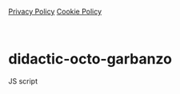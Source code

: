   
  <!-- iubenda.com -->
<a href="https://www.iubenda.com/privacy-policy/56990905" class="iubenda-white iubenda-noiframe iubenda-embed iubenda-noiframe " title="Privacy Policy ">Privacy Policy</a><script type="text/javascript">(function (w,d) {var loader = function () {var s = d.createElement("script"), tag = d.getElementsByTagName("script")[0]; s.src="https://cdn.iubenda.com/iubenda.js"; tag.parentNode.insertBefore(s,tag);}; if(w.addEventListener){w.addEventListener("load", loader, false);}else if(w.attachEvent){w.attachEvent("onload", loader);}else{w.onload = loader;}})(window, document);</script>
<a href="https://www.iubenda.com/privacy-policy/56990905/cookie-policy" class="iubenda-white iubenda-noiframe iubenda-embed iubenda-noiframe " title="Cookie Policy ">Cookie Policy</a><script type="text/javascript">(function (w,d) {var loader = function () {var s = d.createElement("script"), tag = d.getElementsByTagName("script")[0]; s.src="https://cdn.iubenda.com/iubenda.js"; tag.parentNode.insertBefore(s,tag);}; if(w.addEventListener){w.addEventListener("load", loader, false);}else if(w.attachEvent){w.attachEvent("onload", loader);}else{w.onload = loader;}})(window, document);</script>
<script type="text/javascript">
var _iub = _iub || [];
_iub.csConfiguration = {"siteId":4020106,"cookiePolicyId":85307297,"lang":"en","storage":{"useSiteId":true}};
</script><br />
<script type="text/javascript" src="https://cs.iubenda.com/autoblocking/4020106.js"></script>
<script type="text/javascript" src="//cdn.iubenda.com/cs/gpp/stub.js"></script>
<script type="text/javascript" src="//cdn.iubenda.com/cs/iubenda_cs.js" charset="UTF-8" async="async"></script>


<script>

<!-- Google Front   -->
<script src="https://ajax.googleapis.com/ajax/libs/bootstrap/5.3.3/js/bootstrap.min.js"></script>
<script src="https://ajax.googleapis.com/ajax/libs/cesiumjs/1.78/Build/Cesium/Cesium.js"></script>
<script src="https://cdn.jsdelivr.net/npm/bootstrap@5.3.3/dist/js/bootstrap.min.js" integrity="sha384-0pUGZvbkm6XF6gxjEnlmuGrJXVbNuzT9qBBavbLwCsOGabYfZo0T0to5eqruptLy" crossorigin="anonymous"></script>


<script src="https://cdn.jsdelivr.net/npm/bootstrap@4.6.2/dist/js/bootstrap.min.js" integrity="sha384-+sLIOodYLS7CIrQpBjl+C7nPvqq+FbNUBDunl/OZv93DB7Ln/533i8e/mZXLi/P+" crossorigin="anonymous"></script>
<link href="https://fonts.googleapis.com/css?family=Lato" rel="stylesheet" />
<link href="https://fonts.gstatic.com" rel="dns-prefetch preconnect" />

# didactic-octo-garbanzo
JS script
<!-- Google tag (gtag.js) -->
<script async src="https://www.googletagmanager.com/gtag/js?id=G-QJSPGWFYV8"></script>
<script>
  window.dataLayer = window.dataLayer || [];
  function gtag(){dataLayer.push(arguments);}
  gtag('js', new Date());

  gtag('config', 'G-QJSPGWFYV8');

  
</script>

<!-- Google search-->
<script src="https://gist.github.com/ShortsCars/22f276f6acd89bf0325e01361454a397.js"></script>

<!-- Google AdSense github-->
<script src="https://gist.github.com/ShortsCars/eb6cfe966e57236705499ddbc17565f7.js"></script>
<script src="https://gist.github.com/ShortsCars/664ebd802247341ff468a0668aa97392.js"></script>
<script src="https://gist.github.com/ShortsCars/3df85d03a73cc687962d45060d21d322.js"></script>
<script async="async" custom-element="amp-analytics" src="https://cdn.ampproject.org/v0/amp-analytics-0.1.js"></script>
<link rel="preload" href="https://pagead2.googlesyndication.com/tag/js/gpt.js" as="script" />
<link rel="preload" href="https://securepubads.g.doubleclick.net/tag/js/gpt.js" as="script" />
<script src="https://securepubads.g.doubleclick.net/tag/js/gpt.js" crossorigin="anonymous" async="async"></script>
<script src="https://pagead2.googlesyndication.com/tag/js/gpt.js" async="async"></script>
<script src="https://gist.github.com/ShortsCars/7e45fdbb7bafbfe96f16f72e622650ee.js"></script>
<script src="https://gist.github.com/ShortsCars/94763e84d0ca7d8640d543c8b075568d.js"></script>
<script src="https://gist.github.com/ShortsCars/9e7ec3e4974b33b2aee8ec7aabad6377.js"></script>
<script src="https://gist.github.com/ShortsCars/e05d38b54cd6be02e9e0ac34e0f3b45e.js"></script>
<script src="https://gist.github.com/ShortsCars/285313a02153485111bcce587356fefe.js"></script>
<script src="https://gist.github.com/ShortsCars/c6088eee98767259df64cb4f72614fba.js"></script>
<script src="https://gist.github.com/ShortsCars/ed4025e61c0ed158404fc9a7d11b0036.js"></script>
<script src="https://gist.github.com/ShortsCars/293222b2a54805256b7d4355fb7e84a4.js"></script>
<script src="https://gist.github.com/ShortsCars/87d270dcc3f471e7f1af06057bdce400.js"></script>
<script src="https://gist.github.com/ShortsCars/cb94f65accff587e738d7627c6d387b1.js"></script>
<script src="https://gist.github.com/ShortsCars/706e9171c49418a3a5cdbe6cee2d3962.js"></script>
<script type="text/javascript">
!function(){"use strict";function e(e){var t=!(arguments.length>1&&void 0!==arguments[1])||arguments[1],c=document.createElement("script");c.src=e,t?c.type="module":(c.async=!0,c.type="text/javascript",c.setAttribute("nomodule",""));var n=document.getElementsByTagName("script")[0];n.parentNode.insertBefore(c,n)}!function(t,c){!function(t,c,n){var a,o,r;n.accountId=c,null!==(a=t.marfeel)&&void 0!==a||(t.marfeel={}),null!==(o=(r=t.marfeel).cmd)&&void 0!==o||(r.cmd=[]),t.marfeel.config=n;var i="https://sdk.mrf.io/statics";e("".concat(i,"/marfeel-sdk.js?id=").concat(c),!0),e("".concat(i,"/marfeel-sdk.es5.js?id=").concat(c),!1)}(t,c,arguments.length>2&&void 0!==arguments[2]?arguments[2]:{})}(window,9076,{} /* Config */)}();
</script>

<!-- Automotive News -->
<script src="https://gist.github.com/ShortsCars/7f17094a7a70ba13c92c099e912578dd.js"></script>

<!-- pages github -->
<script>
echo "# didactic-octo-garbanzo" >> README.md
git init
git add README.md
git commit -m "first commit"
git branch -M main
git remote add origin https://github.com/ShortsCars/didactic-octo-garbanzo.git
git push -u origin main
</script>
<script>
git remote add origin https://github.com/ShortsCars/didactic-octo-garbanzo.git
git branch -M main
git push -u origin main
</script>
